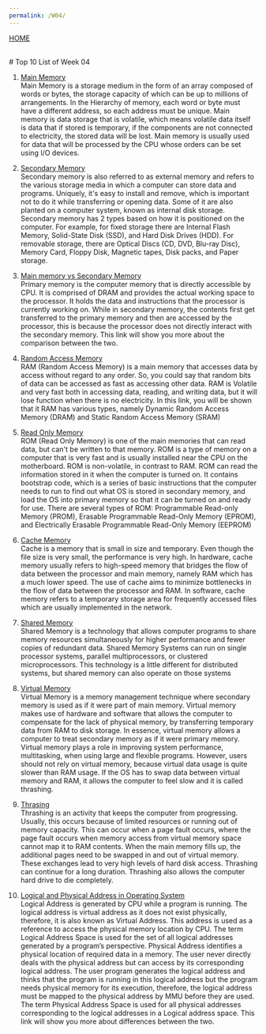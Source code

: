 ```yaml
---
permalink: /W04/
---
```

[HOME](../)

<br>
# Top 10 List of Week 04

1. [Main Memory](https://technologyinformation97.blogspot.com/2016/11/pengertian-dan-peraranan-main.html)<br>
Main Memory is a storage medium in the form of an array composed of words or bytes, the storage capacity of which can be up to millions of arrangements. In the Hierarchy of memory, each word or byte must have a different address, so each address must be unique. Main memory is data storage that is volatile, which means volatile data itself is data that if stored is temporary, if the components are not connected to electricity, the stored data will be lost. Main memory is usually used for data that will be processed by the CPU whose orders can be set using I/O devices.

2. [Secondary Memory](https://www.geeksforgeeks.org/introduction-of-secondary-memory/)<br>
Secondary memory is also referred to as external memory and refers to the various storage media in which a computer can store data and programs. Uniquely, it's easy to install and remove, which is important not to do it while transferring or opening data. Some of it are also planted on a computer system, known as internal disk storage. Secondary memory has 2 types based on how it is positioned on the computer. For example, for fixed storage there are Internal Flash Memory, Solid-State Disk (SSD), and Hard Disk Drives (HDD). For removable storage, there are Optical Discs (CD, DVD, Blu-ray Disc), Memory Card, Floppy Disk, Magnetic tapes, Disk packs, and Paper storage.

3. [Main memory vs Secondary Memory](https://www.geeksforgeeks.org/difference-between-primary-and-secondary-memory/)<br>
Primary memory is the computer memory that is directly accessible by CPU. It is comprised of DRAM and provides the actual working space to the processor. It holds the data and instructions that the processor is currently working on. While in secondary memory, the contents first get transferred to the primary memory and then are accessed by the processor, this is because the processor does not directly interact with the secondary memory.
This link will show you more about the comparison between the two.

4. [Random Access Memory](https://www.enterprisestorageforum.com/storage-hardware/types-of-computer-memory.html)<br>
RAM (Random Access Memory) is a main memory that accesses data by access without regard to any order. So, you could say that random bits of data can be accessed as fast as accessing other data. RAM is Volatile and very fast both in accessing data, reading, and writing data, but it will lose function when there is no electricity. In this link, you will be shown that it RAM has various types, namely Dynamic Random Access Memory (DRAM) and Static Random Access Memory (SRAM)

5. [Read Only Memory](https://www.enterprisestorageforum.com/storage-hardware/types-of-computer-memory.html)<br>
ROM (Read Only Memory) is one of the main memories that can read data, but can't be written to that memory. ROM is a type of memory on a computer that is very fast and is usually installed near the CPU on the motherboard. ROM is non-volatile, in contrast to RAM. ROM can read the information stored in it when the computer is turned on. It contains bootstrap code, which is a series of basic instructions that the computer needs to run to find out what OS is stored in secondary memory, and load the OS into primary memory so that it can be turned on and ready for use. There are several types of ROM: Programmable Read-only Memory (PROM), Erasable Programmable Read-Only Memory (EPROM), and Electrically Erasable Programmable Read-Only Memory (EEPROM)

6. [Cache Memory](https://idwebhost.com/blog/pengertian-fungsi-dan-tipe-cache-pada-komputer/)<br>
Cache is a memory that is small in size and temporary. Even though the file size is very small, the performance is very high. In hardware, cache memory usually refers to high-speed memory that bridges the flow of data between the processor and main memory, namely RAM which has a much lower speed. The use of cache aims to minimize bottlenecks in the flow of data between the processor and RAM. In software, cache memory refers to a temporary storage area for frequently accessed files which are usually implemented in the network.

7. [Shared Memory](https://cuapcuapcomputer.wordpress.com/tag/shared-memory/)<br>
Shared Memory is a technology that allows computer programs to share memory resources simultaneously for higher performance and fewer copies of redundant data. Shared Memory Systems can run on single processor systems, parallel multiprocessors, or clustered microprocessors. This technology is a little different for distributed systems, but shared memory can also operate on those systems

8. [Virtual Memory](https://searchstorage.techtarget.com/definition/virtual-memory)<br>
Virtual Memory is a memory management technique where secondary memory is used as if it were part of main memory. Virtual memory makes use of hardware and software that allows the computer to compensate for the lack of physical memory, by transferring temporary data from RAM to disk storage. In essence, virtual memory allows a computer to treat secondary memory as if it were primary memory. Virtual memory plays a role in improving system performance, multitasking, when using large and flexible programs. However, users should not rely on virtual memory, because virtual data usage is quite slower than RAM usage. If the OS has to swap data between virtual memory and RAM, it allows the computer to feel slow and it is called thrashing.

9. [Thrasing](https://www.techopedia.com/definition/4766/thrashing)<br>
Thrashing is an activity that keeps the computer from progressing. Usually, this occurs because of limited resources or running out of memory capacity. This can occur when a page fault occurs, where the page fault occurs when memory access from virtual memory space cannot map it to RAM contents. When the main memory fills up, the additional pages need to be swapped in and out of virtual memory. These exchanges lead to very high levels of hard disk access. Thrashing can continue for a long duration. Thrashing also allows the computer hard drive to die completely.

10. [Logical and Physical Address in Operating System](https://www.enterprisestorageforum.com/storage-hardware/types-of-computer-memory.html)<br>
Logical Address is generated by CPU while a program is running. The logical address is virtual address as it does not exist physically, therefore, it is also known as Virtual Address. This address is used as a reference to access the physical memory location by CPU. The term Logical Address Space is used for the set of all logical addresses generated by a program’s perspective. Physical Address identifies a physical location of required data in a memory. The user never directly deals with the physical address but can access by its corresponding logical address. The user program generates the logical address and thinks that the program is running in this logical address but the program needs physical memory for its execution, therefore, the logical address must be mapped to the physical address by MMU before they are used. The term Physical Address Space is used for all physical addresses corresponding to the logical addresses in a Logical address space. This link will show you more about differences between the two.